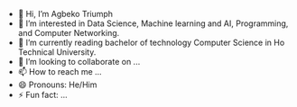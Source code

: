 - 👋 Hi, I’m Agbeko Triumph 
- 👀 I’m interested in Data Science, Machine learning and AI, Programming, and Computer Networking.
- 🌱 I’m currently reading bachelor of technology Computer Science in Ho Technical University.
- 💞️ I’m looking to collaborate on ...
- 📫 How to reach me ...
- 😄 Pronouns: He/Him
- ⚡ Fun fact: ...

<!---
Triumph-K/Triumph-K is a ✨ special ✨ repository because its `README.md` (this file) appears on your GitHub profile.
You can click the Preview link to take a look at your changes.
--->
